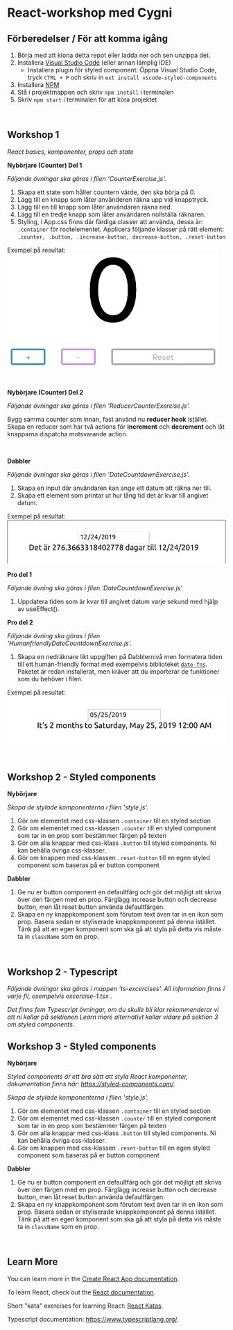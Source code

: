 # React-workshop med Cygni

## Förberedelser / För att komma igång

1. Börja med att klona detta repot eller ladda ner och sen unzippa det.
2. Installera [Visual Studio Code](https://code.visualstudio.com/) (eller annan
   lämplig IDE)
   - Installera plugin för styled component: Öppna Visual Studio Code, tryck
     `CTRL + P` och skriv in `ext install vscode-styled-components`
3. Installera
   [NPM](https://github.com/cygni/cygni-external-react-workshop/wiki/Installera-NPM)
4. Stå i projektmappen och skriv `npm install` i terminalen
5. Skriv `npm start` i terminalen för att köra projektet

&nbsp;

## Workshop 1

_React basics, komponenter, props och state_

**Nybörjare (Counter) Del 1**

_Följande övningar ska göras i filen 'CounterExercise.js'._

1. Skapa ett state som håller countern värde, den ska börja på 0.
2. Lägg till en knapp som låter använderen räkna upp vid knapptryck.
3. Lägg till en till knapp som låter användaren räkna ned.
4. Lägg till en tredje knapp som låter användaren nollställa räknaren.
5. Styling, i App.css finns där färdiga classer att använda, dessa är:
   `.container` för rootelementet. Applicera följande klasser på rätt element:
   `.counter, .button, .increase-button, decrease-button, .reset-button`

Exempel på resultat:<br><img src='docs/counter.png'>

&nbsp;

**Nybörjare (Counter) Del 2**

_Följande övningar ska göras i filen 'ReducerCounterExercise.js'._

Bygg samma counter som innan, fast använd nu **reducer hook** istället. Skapa en reducer som har två actions för **increment** och **decrement** och låt knapparna dispatcha motsvarande action.

&nbsp;

**Dabbler**

_Följande övningar ska göras i filen 'DateCountdownExercise.js'._

1. Skapa en input där användaren kan ange ett datum att räkna ner till.
2. Skapa ett element som printar ut hur lång tid det är kvar till angivet datum.

Exempel på resultat: <img src='docs/countdown.png'>

**Pro del 1**

_Följande övning ska göras i filen 'DateCountdownExercise.js'_

1. Uppdatera tiden som är kvar till angivet datum varje sekund med hjälp av
   useEffect().

**Pro del 2**

_Följande övning ska göras i filen 'HumanfriendlyDateCountdownExercise.js'._

1. Skapa en nedräknare likt uppgiften på Dabblernivå men formatera tiden till
   ett human-friendly format med exempelvis biblioteket
   [`date-fns`](https://date-fns.org/). Paketet är redan installerat, men kräver att du importerar de funktioner som du behöver i filen.

Exempel på resultat: <img src='docs/countdown-adv.png'>

&nbsp;

## Workshop 2 - Styled components

**Nybörjare**

_Skapa de stylade komponenterna i filen 'style.js'._

1. Gör om elementet med css-klassen `.container` till en styled section
2. Gör om elementet med css-klassen `.counter` till en styled component som tar
   in en prop som bestämmer färgen på texten
3. Gör om alla knappar med css-klass `.button` till styled components. Ni kan
   behålla övriga css-klasser.
4. Gör om knappen med css-klassen `.reset-button` till en egen styled component
   som baseras på er button component

**Dabbler**

1. Ge nu er button component en defaultfärg och gör det möjligt att skriva över
   den färgen med en prop. Färglägg increase button och decrease button, men låt
   reset button använda defaultfärgen.
2. Skapa en ny knappkomponent som förutom text även tar in en ikon som prop.
   Basera sedan er styliserade knappkomponent på denna istället. Tänk på att en
   egen komponent som ska gå att styla på detta vis måste ta in `className` som
   en prop.

&nbsp;

## Workshop 2 - Typescript 
_Följande övningar ska göras i mappen 'ts-excercises'. All information finns i varje fil, exempelvis excercise-1.tsx ._

_Det finns fem Typescript övningar, om du skulle bli klar rekommenderar vi att ni kollar på sektionen Learn more alternativt kollar vidare på sektion 3 om styled components._

## Workshop 3 - Styled components

**Nybörjare**

_Styled components är ett bra sätt att styla React komponenter, dokumentation finns här: https://styled-components.com/._

_Skapa de stylade komponenterna i filen 'style.js'._

1. Gör om elementet med css-klassen `.container` till en styled section
2. Gör om elementet med css-klassen `.counter` till en styled component som tar
   in en prop som bestämmer färgen på texten
3. Gör om alla knappar med css-klass `.button` till styled components. Ni kan
   behålla övriga css-klasser.
4. Gör om knappen med css-klassen `.reset-button` till en egen styled component
   som baseras på er button component

**Dabbler**

1. Ge nu er button component en defaultfärg och gör det möjligt att skriva över
   den färgen med en prop. Färglägg increase button och decrease button, men låt
   reset button använda defaultfärgen.
2. Skapa en ny knappkomponent som förutom text även tar in en ikon som prop.
   Basera sedan er styliserade knappkomponent på denna istället. Tänk på att en
   egen komponent som ska gå att styla på detta vis måste ta in `className` som
   en prop.

&nbsp;

## Learn More

You can learn more in the
[Create React App documentation](https://facebook.github.io/create-react-app/docs/getting-started).

To learn React, check out the [React documentation](https://reactjs.org/).

Short "kata" exercises for learning React:
[React Katas](https://www.codewars.com/collections/react-katas).

Typescript documentation: https://www.typescriptlang.org/.